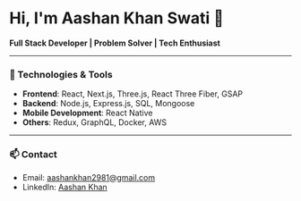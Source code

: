 # Hi, I'm Aashan Khan Swati 👋

**Full Stack Developer | Problem Solver | Tech Enthusiast**

---

### 🔧 Technologies & Tools

- **Frontend**: React, Next.js, Three.js, React Three Fiber, GSAP
- **Backend**: Node.js, Express.js, SQL, Mongoose
- **Mobile Development**: React Native
- **Others**: Redux, GraphQL, Docker, AWS

---

### 📫 Contact

- Email: [aashankhan2981@gmail.com](mailto:aashankhan2981@gmail.com)
- LinkedIn: [Aashan Khan](linkedin.com/in/aashan-khan-859654205)


